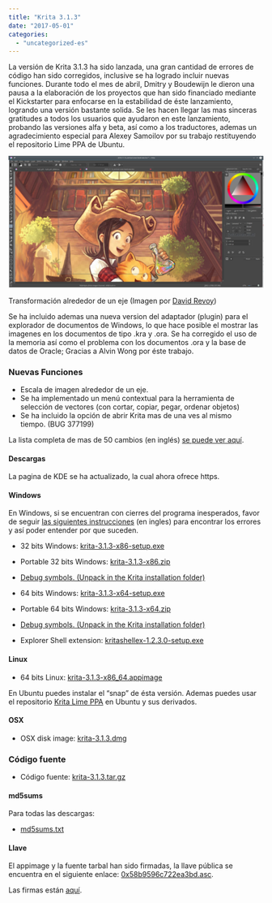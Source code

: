 ```yaml
---
title: "Krita 3.1.3"
date: "2017-05-01"
categories: 
  - "uncategorized-es"
---
```


La versión de Krita 3.1.3 ha sido lanzada, una gran cantidad de errores de código han sido corregidos, inclusive se ha logrado incluir nuevas funciones. Durante todo el mes de abril, Dmitry y Boudewijn le dieron una pausa a la elaboración de los proyectos que han sido financiado mediante el Kickstarter para enfocarse en la estabilidad de éste lanzamiento, logrando una versión bastante solida. Se les hacen llegar las mas sinceras gratitudes a todos los usuarios que ayudaron en este lanzamiento, probando las versiones alfa y beta, así como a los traductores, ademas un agradecimiento especial para Alexey Samoilov por su trabajo restituyendo el repositorio Lime PPA de Ubuntu.

[![Transform around Pivot](images/pivot-1024x527.png)](https://krita.org/wp-content/uploads/2017/05/pivot.png)

Transformación alrededor de un eje (Imagen por [David Revoy](https://peppercarrot.com))

Se ha incluido ademas una nueva version del adaptador (plugin) para el explorador de documentos de Windows, lo que hace posible el mostrar las imagenes en los documentos de tipo .kra y .ora. Se ha corregido el uso de la memoria así como el problema con los documentos .ora y la base de datos de Oracle; Gracias a Alvin Wong por éste trabajo.

### Nuevas Funciones

- Escala de imagen alrededor de un eje.
- Se ha implementado un menú contextual para la herramienta de selección de vectores (con cortar, copiar, pegar, ordenar objetos)
- Se ha incluido la opción de abrir Krita mas de una ves al mismo tiempo. (BUG 377199)

La lista completa de mas de 50 cambios (en inglés) [se puede ver aquí](https://krita.org/en/release-notes-for-3-1-3/).

#### Descargas

La pagina de KDE se ha actualizado, la cual ahora ofrece https.

#### Windows

En Windows, si se encuentran con cierres del programa inesperados, favor de seguir [las siguientes instrucciones](https://docs.krita.org/Dr._Mingw_debugger) (en ingles) para encontrar los errores y así poder entender por que suceden.

- 32 bits Windows: [krita-3.1.3-x86-setup.exe](https://download.kde.org/stable/krita/3.1.3/krita-3.1.3-x86-setup.exe)
- Portable 32 bits Windows: [krita-3.1.3-x86.zip](https://download.kde.org/stable/krita/3.1.3/krita-3.1.3-x86.zip)
- [Debug symbols. (Unpack in the Krita installation folder)](https://download.kde.org/stable/krita/3.1.3/krita-3.1.3-x86-dbg.zip)

- 64 bits Windows: [krita-3.1.3-x64-setup.exe](https://download.kde.org/stable/krita/3.1.3/krita-3.1.3-x64-setup.exe)
- Portable 64 bits Windows: [krita-3.1.3-x64.zip](https://download.kde.org/stable/krita/3.1.3/krita-3.1.3-x64.zip)
- [Debug symbols. (Unpack in the Krita installation folder)](https://download.kde.org/stable/krita/3.1.3/krita-3.1.3-x64-dbg.zip)

- Explorer Shell extension: [kritashellex-1.2.3.0-setup.exe](https://download.kde.org/stable/krita/kritashellex-1.2.3.0-setup.exe)

#### Linux

- 64 bits Linux: [krita-3.1.3-x86\_64.appimage](https://download.kde.org/stable/krita/3.1.3/krita-3.1.3-x86_64.appimage)

En Ubuntu puedes instalar el “snap” de ésta versión. Ademas puedes usar el repositorio [Krita Lime PPA](https://launchpad.net/~kritalime/+archive/ubuntu/ppa) en Ubuntu y sus derivados.

#### OSX

- OSX disk image: [krita-3.1.3.dmg](https://download.kde.org/stable/krita/3.1.3/krita-3.1.3.dmg)

### Código fuente

- Código fuente: [krita-3.1.3.tar.gz](https://download.kde.org/stable/krita/3.1.3/krita-3.1.3.tar.gz)

#### md5sums

Para todas las descargas:

- [md5sums.txt](https://download.kde.org/stable/krita/3.1.3/md5sums.txt)

#### Llave

El appimage y la fuente tarbal han sido firmadas, la llave pública se encuentra en el siguiente enlace: [0x58b9596c722ea3bd.asc](https://share.kde.org/index.php/s/fJ99V5mZvuyD0z8).

Las firmas están [aquí](http://download.kde.org/unstable/krita/3.1.3-beta.1).
